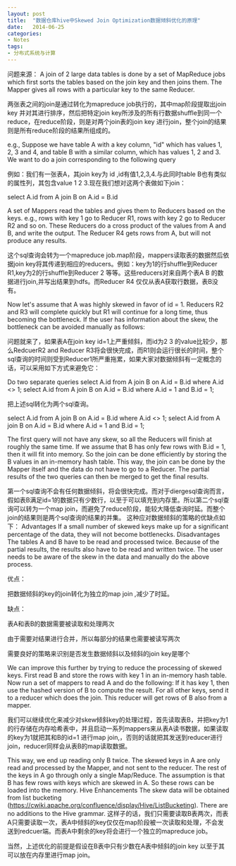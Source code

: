 ```yaml
---
layout: post
title:  "数据仓库hive中Skewed Join Optimization数据倾斜优化的原理"
date:   2014-06-25
categories: 
- Notes 
tags:
- 分布式系统与计算
---
```



问题来源：
A join of 2 large data tables is done by a set of MapReduce jobs which first sorts the tables based on the join key and then joins them. The Mapper gives all rows with a particular key to the same Reducer.

两张表之间的join是通过转化为mapreduce job执行的，其中map阶段提取出join key 并对其进行排序，然后把特定join key所涉及的所有行数据shuffle到同一个reduce，在reduce阶段，则是对两个join表的join key 进行join，整个join的结果则是所有reduce阶段的结果所组成的。

e.g., Suppose we have table A with a key column, "id" which has values 1, 2, 3 and 4, and table B with a similar column, which has values 1, 2 and 3.
We want to do a join corresponding to the following query

例如：我们有一张表A，其join key为 id ,id有值1,2,3,4.与此同时table B也有类似的属性列，其包含value 1 2 3.现在我们想对这两个表做如下join：

select A.id from A join B on A.id = B.id


A set of Mappers read the tables and gives them to Reducers based on the keys. e.g., rows with key 1 go to Reducer R1, rows with key 2 go to Reducer R2 and so on. These Reducers do a cross product of the values from A and B, and write the output. The Reducer R4 gets rows from A, but will not produce any results.

这个sql查询会转为一个mapreduce job.map阶段，mappers读取表的数据然后依据join key将其传递到相应的reducers。例如：key为1的行shuffle到Reducer R1,key为2的行shuffle到Reducer 2 等等。这些reducers对来自两个表A B 的数据进行join,并写出结果到hdfs。而Reducer R4 仅仅从表A获取行数据，表B没有。

Now let's assume that A was highly skewed in favor of id = 1. Reducers R2 and R3 will complete quickly but R1 will continue for a long time, thus becoming the bottleneck. If the user has information about the skew, the bottleneck can be avoided manually as follows:

问题就来了，如果表A在join key id=1上严重倾斜，而id为2 3 的value比较少，那么RedcuerR2 and Reducer R3将会很快完成，而R1则会运行很长的时间，整个sql查询的时间则受到Reducer1所严重拖累，如果大家对数据倾斜有一定概念的话，可以采用如下方式来避免它：

Do two separate queries
select A.id from A join B on A.id = B.id where A.id <> 1;
select A.id from A join B on A.id = B.id where A.id = 1 and B.id = 1;

把上述sql转化为两个sql查询。

select A.id from A join B on A.id = B.id where A.id <> 1;
select A.id from A join B on A.id = B.id where A.id = 1 and B.id = 1;


The first query will not have any skew, so all the Reducers will finish at roughly the same time. If we assume that B has only few rows with B.id = 1, then it will fit into memory. So the join can be done efficiently by storing the B values in an in-memory hash table. This way, the join can be done by the Mapper itself and the data do not have to go to a Reducer. The partial results of the two queries can then be merged to get the final results.

第一个sql查询不会有任何数据倾斜，将会很快完成。而对于diergesql查询而言，假如表B满足id=1的数据只有少数行，以至于可以填充到内存里。所以第二个sql查询可以转为一个map join，而避免了reduce阶段，能较大降低查询时延。而整个join的结果则是两个sql查询的结果的并集。
这种应对数据倾斜的策略的优缺点如下：
Advantages
If a small number of skewed keys make up for a significant percentage of the data, they will not become bottlenecks.
Disadvantages
The tables A and B have to be read and processed twice.
Because of the partial results, the results also have to be read and written twice.
The user needs to be aware of the skew in the data and manually do the above process.

优点：

把数据倾斜的key的join转化为独立的map join ,减少了时延。

缺点：

表A和表B的数据需要被读取和处理两次

由于需要对结果进行合并，所以每部分的结果也需要被读写两次

需要良好的策略来识别是否发生数据倾斜以及倾斜的join key是哪个

We can improve this further by trying to reduce the processing of skewed keys. First read B and store the rows with key 1 in an in-memory hash table. Now run a set of mappers to read A and do the following:
If it has key 1, then use the hashed version of B to compute the result.
For all other keys, send it to a reducer which does the join. This reducer will get rows of B also from a mapper.

我们可以继续优化来减少对skew倾斜key的处理过程，首先读取表B，并把key为1的行存储在内存哈希表中，并且启动一系列mappers来从表A读书数据，如果读取的key为1就把其和B的id=1 进行map join,，否则的话就把其发送到reducer进行join，reducer同样会从表B的map读取数据。

This way, we end up reading only B twice. The skewed keys in A are only read and processed by the Mapper, and not sent to the reducer. The rest of the keys in A go through only a single Map/Reduce.
The assumption is that B has few rows with keys which are skewed in A. So these rows can be loaded into the memory.
Hive Enhancements
The skew data will be obtained from list bucketing (https://cwiki.apache.org/confluence/display/Hive/ListBucketing). There are no additions to the Hive grammar.
这样子的话，我们只需要读取B表两次，而表A只需要读取一次，表A中倾斜的key仅仅在map阶段被一次读取和处理，不会发送到redcuer端。而表A中剩余的key将会进行一个独立的mapreduce job。

当然，上述优化的前提是假设在B表中只有少数在A表中倾斜的join key 以至于其可以放在内存里进行map join。

